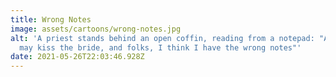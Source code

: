 ```yaml
---
title: Wrong Notes
image: assets/cartoons/wrong-notes.jpg
alt: 'A priest stands behind an open coffin, reading from a notepad: "And you
  may kiss the bride, and folks, I think I have the wrong notes"'
date: 2021-05-26T22:03:46.928Z
---
```

